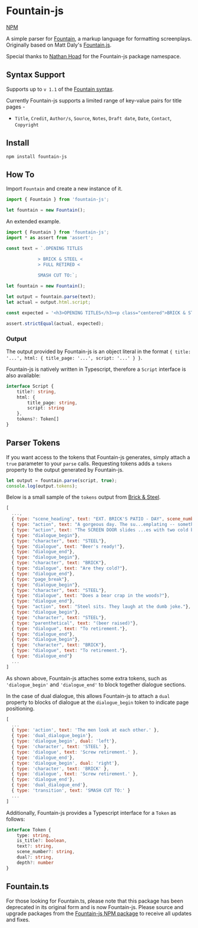 # Fountain-js

[NPM](https://www.npmjs.com/package/fountain-js)

A simple parser for [Fountain](http://fountain.io/), a markup language for formatting screenplays. Originally based on Matt Daly's [Fountain.js](https://github.com/mattdaly/Fountain.js).

Special thanks to [Nathan Hoad](https://www.npmjs.com/~nathanhoad) for the Fountain-js package namespace.

## Syntax Support

Supports up to `v 1.1` of the [Fountain syntax](https://www.fountain.io/syntax#section-changes).

Currently Fountain-js supports a limited range of key-value pairs for title pages -

* `Title`, `Credit`, `Author/s`, `Source`, `Notes`, `Draft date`, `Date`, `Contact`, `Copyright`

## Install

```none
npm install fountain-js
```

## How To

Import `Fountain` and create a new instance of it.

``` javascript
import { Fountain } from 'fountain-js';

let fountain = new Fountain();
```

An extended example.

``` javascript
import { Fountain } from 'fountain-js';
import * as assert from 'assert';

const text = `.OPENING TITLES

            > BRICK & STEEL <
            > FULL RETIRED <

            SMASH CUT TO:`;
        
let fountain = new Fountain();

let output = fountain.parse(text);
let actual = output.html.script;

const expected = '<h3>OPENING TITLES</h3><p class="centered">BRICK & STEEL <br /> FULL RETIRED</p><h2>SMASH CUT TO:</h2>';

assert.strictEqual(actual, expected);
```

### Output

The output provided by Fountain-js is an object literal in the format `{ title: '...', html: { title_page: '...', script: '...' } }`.

Fountain-js is natively written in Typescript, therefore a `Script` interface is also available:

```typescript
interface Script {
    title?: string,
    html: {
        title_page: string,
        script: string
    },
    tokens?: Token[]
}
```

## Parser Tokens

If you want access to the tokens that Fountain-js generates, simply attach a `true` parameter to your `parse` calls. Requesting tokens adds a `tokens` property to the output generated by Fountain-js.

``` javascript
let output = fountain.parse(script, true);
console.log(output.tokens);
```

Below is a small sample of the `tokens` output from [Brick & Steel](samples/brick%26steel.fountain).

``` javascript
[ 
  ..., 
  { type: "scene_heading", text: "EXT. BRICK'S PATIO - DAY", scene_number: "1"},
  { type: "action", text: "A gorgeous day. The su...emplating -- something."},
  { type: "action", text: "The SCREEN DOOR slides ...es with two cold beers."},
  { type: "dialogue_begin"},
  { type: "character", text: "STEEL"},
  { type: "dialogue", text: "Beer's ready!"},
  { type: "dialogue_end"},
  { type: "dialogue_begin"},
  { type: "character", text: "BRICK"},
  { type: "dialogue", text: "Are they cold?"},
  { type: "dialogue_end"},
  { type: "page_break"},
  { type: "dialogue_begin"},
  { type: "character", text: "STEEL"},
  { type: "dialogue", text: "Does a bear crap in the woods?"},
  { type: "dialogue_end"},
  { type: "action", text: "Steel sits. They laugh at the dumb joke."},
  { type: "dialogue_begin"},
  { type: "character", text: "STEEL"},
  { type: "parenthetical", text: "(beer raised)"},
  { type: "dialogue", text: "To retirement."},
  { type: "dialogue_end"},
  { type: "dialogue_begin"},
  { type: "character", text: "BRICK"},
  { type: "dialogue", text: "To retirement."},
  { type: "dialogue_end"}
  ...
]
```

As shown above, Fountain-js attaches some extra tokens, such as `'dialogue_begin'` and `'dialogue_end'` to block together dialogue sections.

In the case of dual dialogue, this allows Fountain-js to attach a `dual` property to blocks of dialogue at the `dialogue_begin` token to indicate page positioning.

```javascript
[
  ...
  { type: 'action', text: 'The men look at each other.' },
  { type: 'dual_dialogue_begin'},
  { type: 'dialogue_begin', dual: 'left'},
  { type: 'character', text: 'STEEL' },
  { type: 'dialogue', text: 'Screw retirement.' },
  { type: 'dialogue_end'},
  { type: 'dialogue_begin', dual: 'right'},
  { type: 'character', text: 'BRICK' },
  { type: 'dialogue', text: 'Screw retirement.' },
  { type: 'dialogue_end'},
  { type: 'dual_dialogue_end'},
  { type: 'transition', text: 'SMASH CUT TO:' }
  ...
]
```

Additionally, Fountain-js provides a Typescript interface for a `Token` as follows:

```typescript
interface Token {
    type: string,
    is_title?: boolean,
    text?: string,
    scene_number?: string,
    dual?: string,
    depth?: number
}
```

## Fountain.ts

For those looking for Fountain.ts, please note that this package has been deprecated in its original form and is now Fountain-js. Please source and upgrade packages from the [Fountain-js NPM package](https://www.npmjs.com/package/fountain-js) to receive all updates and fixes.
